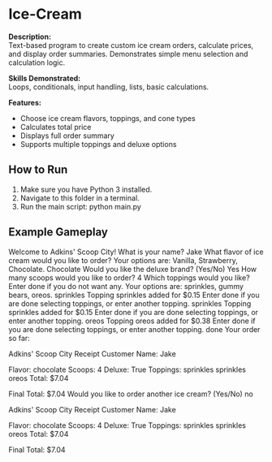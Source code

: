 # Ice-Cream

**Description:**  
Text-based program to create custom ice cream orders, calculate prices, and display order summaries. Demonstrates simple menu selection and calculation logic.

**Skills Demonstrated:**  
Loops, conditionals, input handling, lists, basic calculations.

**Features:**  
- Choose ice cream flavors, toppings, and cone types  
- Calculates total price  
- Displays full order summary  
- Supports multiple toppings and deluxe options  

## How to Run
1. Make sure you have Python 3 installed.  
2. Navigate to this folder in a terminal.  
3. Run the main script:
python main.py

## Example Gameplay
Welcome to Adkins' Scoop City!
What is your name?
Jake
What flavor of ice cream would you like to order?
Your options are: Vanilla, Strawberry, Chocolate.
Chocolate
Would you like the deluxe brand? (Yes/No)
Yes
How many scoops would you like to order?
4
Which toppings would you like? Enter done if you do not want any.
Your options are: sprinkles, gummy bears, oreos.
sprinkles
Topping sprinkles added for $0.15
Enter done if you are done selecting toppings, or enter another topping.
sprinkles
Topping sprinkles added for $0.15
Enter done if you are done selecting toppings, or enter another topping.
oreos
Topping oreos added for $0.38
Enter done if you are done selecting toppings, or enter another topping.
done
Your order so far:

Adkins' Scoop City Receipt
Customer Name: Jake

Flavor: chocolate
Scoops: 4
Deluxe: True
Toppings: sprinkles sprinkles oreos
Total: $7.04

Final Total: $7.04
Would you like to order another ice cream? (Yes/No)
no

Adkins' Scoop City Receipt
Customer Name: Jake

Flavor: chocolate
Scoops: 4
Deluxe: True
Toppings: sprinkles sprinkles oreos
Total: $7.04

Final Total: $7.04
